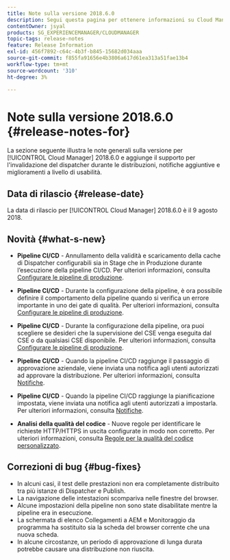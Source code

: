 ```yaml
---
title: Note sulla versione 2018.6.0
description: Segui questa pagina per ottenere informazioni su Cloud Manager 2018.6.0.
contentOwner: jsyal
products: SG_EXPERIENCEMANAGER/CLOUDMANAGER
topic-tags: release-notes
feature: Release Information
exl-id: 456f7892-c64c-4b3f-b845-15682d034aaa
source-git-commit: f855fa91656e4b3806a617d61ea313a51fae13b4
workflow-type: tm+mt
source-wordcount: '310'
ht-degree: 3%

---
```


# Note sulla versione 2018.6.0 {#release-notes-for}

La sezione seguente illustra le note generali sulla versione per [!UICONTROL Cloud Manager] 2018.6.0 e aggiunge il supporto per l&#39;invalidazione del dispatcher durante le distribuzioni, notifiche aggiuntive e miglioramenti a livello di usabilità.

## Data di rilascio {#release-date}

La data di rilascio per [!UICONTROL Cloud Manager] 2018.6.0 è il 9 agosto 2018.

## Novità {#what-s-new}

* **Pipeline CI/CD** - Annullamento della validità e scaricamento della cache di Dispatcher configurabili sia in Stage che in Produzione durante l’esecuzione della pipeline CI/CD. Per ulteriori informazioni, consulta [Configurare le pipeline di produzione](/help/using/production-pipelines.md).

* **Pipeline CI/CD** - Durante la configurazione della pipeline, è ora possibile definire il comportamento della pipeline quando si verifica un errore importante in uno dei gate di qualità. Per ulteriori informazioni, consulta [Configurare le pipeline di produzione](/help/using/production-pipelines.md).

* **Pipeline CI/CD** - Durante la configurazione della pipeline, ora puoi scegliere se desideri che la supervisione del CSE venga eseguita dal CSE o da qualsiasi CSE disponibile. Per ulteriori informazioni, consulta [Configurare le pipeline di produzione](/help/using/production-pipelines.md).

* **Pipeline CI/CD** - Quando la pipeline CI/CD raggiunge il passaggio di approvazione aziendale, viene inviata una notifica agli utenti autorizzati ad approvare la distribuzione. Per ulteriori informazioni, consulta [Notifiche](/help/using/notifications.md).

* **Pipeline CI/CD** - Quando la pipeline CI/CD raggiunge la pianificazione impostata, viene inviata una notifica agli utenti autorizzati a impostarla. Per ulteriori informazioni, consulta [Notifiche](/help/using/notifications.md).

* **Analisi della qualità del codice** - Nuove regole per identificare le richieste HTTP/HTTPS in uscita configurate in modo non corretto. Per ulteriori informazioni, consulta [Regole per la qualità del codice personalizzato](/help/using/custom-code-quality-rules.md).

## Correzioni di bug {#bug-fixes}

* In alcuni casi, il test delle prestazioni non era completamente distribuito tra più istanze di Dispatcher e Publish.
* La navigazione delle intestazioni scompariva nelle finestre del browser.
* Alcune impostazioni della pipeline non sono state disabilitate mentre la pipeline era in esecuzione.
* La schermata di elenco Collegamenti a AEM e Monitoraggio da programma ha sostituito sia la scheda del browser corrente che una nuova scheda.
* In alcune circostanze, un periodo di approvazione di lunga durata potrebbe causare una distribuzione non riuscita.
